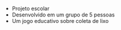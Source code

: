- Projeto escolar 
- Desenvolvido em um grupo de 5 pessoas
- Um jogo educativo sobre coleta de lixo
